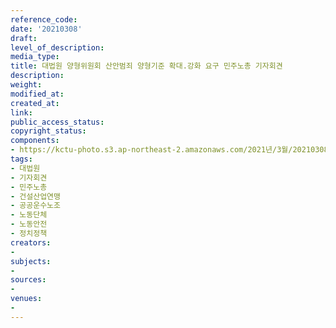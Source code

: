 ```yaml
---
reference_code: 
date: '20210308'
draft: 
level_of_description: 
media_type: 
title: 대법원 양형위원회 산안범죄 양형기준 확대.강화 요구 민주노총 기자회견
description: 
weight: 
modified_at: 
created_at: 
link: 
public_access_status: 
copyright_status: 
components:
- https://kctu-photo.s3.ap-northeast-2.amazonaws.com/2021년/3월/20210308-대법원+양형위원회+산안범죄+양형기준+확대.강화+요구+민주노총+기자회견_대법원_기자회견_민주노총_건설산업연맹_공공운수노조_노동단체_노동안전_정치정책/_1DX3751.jpg
tags:
- 대법원
- 기자회견
- 민주노총
- 건설산업연맹
- 공공운수노조
- 노동단체
- 노동안전
- 정치정책
creators:
- 
subjects:
- 
sources:
- 
venues:
- 
---
```

